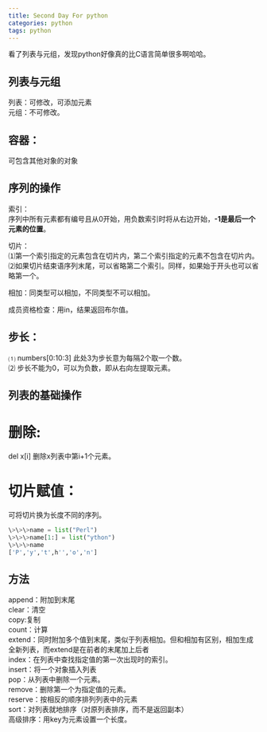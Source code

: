 ```yaml
---
title: Second Day For python
categories: python
tags: python
---
```


看了列表与元组，发现python好像真的比C语言简单很多啊哈哈。   

## 列表与元组   
列表：可修改，可添加元素   
元组：不可修改。   

## 容器：   
可包含其他对象的对象   

## 序列的操作   

索引：   
序列中所有元素都有编号且从0开始，用负数索引时将从右边开始，**-1是最后一个元素的位置**。   

切片：   
⑴第一个索引指定的元素包含在切片内，第二个索引指定的元素不包含在切片内。    
⑵如果切片结束语序列末尾，可以省略第二个索引。同样，如果始于开头也可以省略第一个。   

相加：同类型可以相加，不同类型不可以相加。   

成员资格检查：用in，结果返回布尔值。   
## 步长：   
⑴ numbers[0:10:3] 此处3为步长意为每隔2个取一个数。   
⑵ 步长不能为0，可以为负数，即从右向左提取元素。   
## 列表的基础操作   

# 删除:   
del x[i] 删除x列表中第i+1个元素。   

# 切片赋值：   
可将切片换为长度不同的序列。    

```python
\>\>\>name = list("Perl")
\>\>\>name[1:] = list("ython")
\>\>\>name
['P','y','t',h'','o','n']
```

## 方法   
append：附加到末尾   
clear：清空   
copy:复制   
count：计算   
extend：同时附加多个值到末尾，类似于列表相加。但和相加有区别，相加生成全新列表，而extend是在前者的末尾加上后者    
index：在列表中查找指定值的第一次出现时的索引。   
insert：将一个对象插入列表   
pop：从列表中删除一个元素。   
remove：删除第一个为指定值的元素。   
reserve：按相反的顺序排列列表中的元素   
sort：对列表就地排序（对原列表排序，而不是返回副本）   
高级排序：用key为元素设置一个长度。   

